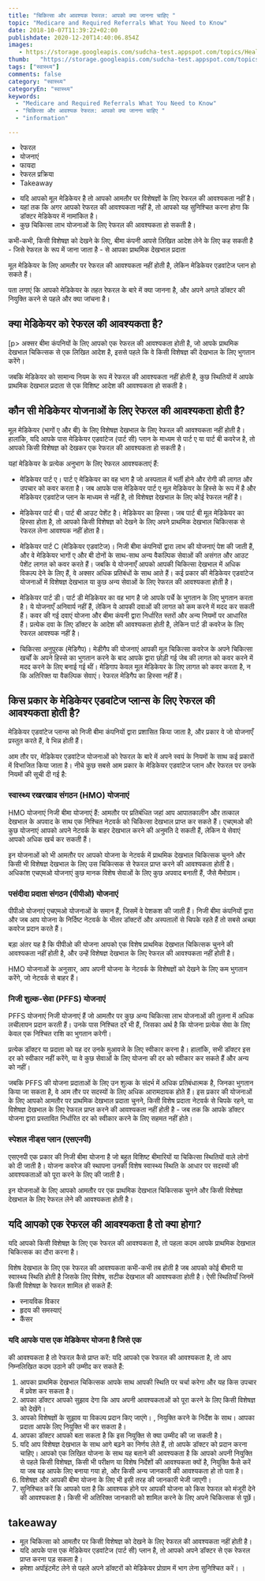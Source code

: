 ```yaml
---
title: "चिकित्सा और आवश्यक रेफरल: आपको क्या जानना चाहिए "
topic: "Medicare and Required Referrals What You Need to Know"
date: 2018-10-07T11:39:22+02:00
publishdate: 2020-12-20T14:40:06.854Z
images: 
   - https://storage.googleapis.com/sudcha-test.appspot.com/topics/Health/default-selection/4.jpg
thumb:   "https://storage.googleapis.com/sudcha-test.appspot.com/topics/Health/default-selection/thumb/4.jpg"
tags: ["स्वास्थ्य"]
comments: false
category: "स्वास्थ्य"
categoryEn: "स्वास्थ्य"
keywords: 
  - "Medicare and Required Referrals What You Need to Know"
  - "चिकित्सा और आवश्यक रेफरल: आपको क्या जानना चाहिए "
  - "information"

---
```

<ul> <li> रेफरल </li> <li> योजनाएं </li> <li> फायदा </li> <li> रेफरल प्रक्रिया </li> <li> Takeaway </li> </ul> <ul > <li> यदि आपको मूल मेडिकेयर है तो आपको आमतौर पर विशेषज्ञों के लिए रेफरल की आवश्यकता नहीं है। </li> <li> यहां तक ​​कि अगर आपको रेफरल की आवश्यकता नहीं है, तो आपको यह सुनिश्चित करना होगा कि डॉक्टर मेडिकेयर में नामांकित है। </li> <li> कुछ चिकित्सा लाभ योजनाओं के लिए रेफरल की आवश्यकता हो सकती है। </li> </ul> <p> कभी-कभी, किसी विशेषज्ञ को देखने के लिए, बीमा कंपनी आपसे लिखित आदेश लेने के लिए कह सकती है - जिसे रेफरल के रूप में जाना जाता है - से आपका प्राथमिक देखभाल प्रदाता </p> <p> मूल मेडिकेयर के लिए आमतौर पर रेफरल की आवश्यकता नहीं होती है, लेकिन मेडिकेयर एडवांटेज प्लान हो सकते हैं। </p> <p> पता लगाएं कि आपको मेडिकेयर के तहत रेफरल के बारे में क्या जानना है, और अपने अगले डॉक्टर की नियुक्ति करने से पहले और क्या जांचना है। </p> <h2> क्या मेडिकेयर को रेफरल की आवश्यकता है? </h2> [p> अक्सर बीमा कंपनियों के लिए आपको एक रेफरल की आवश्यकता होती है, जो आपके प्राथमिक देखभाल चिकित्सक से एक लिखित आदेश है, इससे पहले कि वे किसी विशेषज्ञ की देखभाल के लिए भुगतान करेंगे। </p> <p> जबकि मेडिकेयर को सामान्य नियम के रूप में रेफरल की आवश्यकता नहीं होती है, कुछ स्थितियों में आपके प्राथमिक देखभाल प्रदाता से एक विशिष्ट आदेश की आवश्यकता हो सकती है। </p> <h2> कौन सी मेडिकेयर योजनाओं के लिए रेफरल की आवश्यकता होती है? </h2> <p> मूल मेडिकेयर (भागों ए और बी) के लिए विशेषज्ञ देखभाल के लिए रेफरल की आवश्यकता नहीं होती है। हालांकि, यदि आपके पास मेडिकेयर एडवांटेज (पार्ट सी) प्लान के माध्यम से पार्ट ए या पार्ट बी कवरेज है, तो आपको किसी विशेषज्ञ को देखकर एक रेफरल की आवश्यकता हो सकती है। </p> <p> यहां मेडिकेयर के प्रत्येक अनुभाग के लिए रेफरल आवश्यकताएं हैं: </p> <ul> <li> मेडिकेयर पार्ट ए। पार्ट ए मेडिकेयर का वह भाग है जो अस्पताल में भर्ती होने और रोगी की लागत और उपचार को कवर करता है। जब आपके पास मेडिकेयर पार्ट ए मूल मेडिकेयर के हिस्से के रूप में है और मेडिकेयर एडवांटेज प्लान के माध्यम से नहीं है, तो विशेषज्ञ देखभाल के लिए कोई रेफरल नहीं है। </li> </ul> <ul> <li> मेडिकेयर पार्ट बी। पार्ट बी आउट पेशेंट है। मेडिकेयर का हिस्सा। जब पार्ट बी मूल मेडिकेयर का हिस्सा होता है, तो आपको किसी विशेषज्ञ को देखने के लिए अपने प्राथमिक देखभाल चिकित्सक से रेफरल लेना आवश्यक नहीं होता है। </li> </ul> <ul> <li> मेडिकेयर पार्ट C (मेडिकेयर एडवांटेज)। निजी बीमा कंपनियों द्वारा लाभ की योजनाएं पेश की जाती हैं, और वे मेडिकेयर भागों ए और बी दोनों के साथ-साथ अन्य वैकल्पिक सेवाओं की असंगत और आउट पेशेंट लागत को कवर करते हैं। जबकि ये योजनाएँ आपको आपकी चिकित्सा देखभाल में अधिक विकल्प देने के लिए हैं, वे अक्सर अधिक प्रतिबंधों के साथ आते हैं। कई प्रकार की मेडिकेयर एडवांटेज योजनाओं में विशेषज्ञ देखभाल या कुछ अन्य सेवाओं के लिए रेफरल की आवश्यकता होती है। </li> </ul> <ul> <li> मेडिकेयर पार्ट डी। पार्ट डी मेडिकेयर का वह भाग है जो आपके पर्चे के भुगतान के लिए भुगतान करता है। ये योजनाएँ अनिवार्य नहीं हैं, लेकिन ये आपकी दवाओं की लागत को कम करने में मदद कर सकती हैं। कवर की गई दवाएं योजना और बीमा कंपनी द्वारा निर्धारित स्तरों और अन्य नियमों पर आधारित हैं। प्रत्येक दवा के लिए डॉक्टर के आदेश की आवश्यकता होती है, लेकिन पार्ट डी कवरेज के लिए रेफरल आवश्यक नहीं है। </li> </ul> <ul> <li> चिकित्सा अनुपूरक (मेडिगैप)। मेडीगैप की योजनाएं आपकी मूल चिकित्सा कवरेज के अपने चिकित्सा खर्चों के अपने हिस्से का भुगतान करने के बाद आपके द्वारा छोड़ी गई जेब की लागत को कवर करने में मदद करने के लिए बनाई गई थीं। मेडिगाप केवल मूल मेडिकेयर के लिए लागत को कवर करता है, न कि अतिरिक्त या वैकल्पिक सेवाएं। रेफरल मेडिगैप का हिस्सा नहीं हैं। </li> </ul> <h2> किस प्रकार के मेडिकेयर एडवांटेज प्लान्स के लिए रेफरल की आवश्यकता होती है? </H2> <p> मेडिकेयर एडवांटेज प्लान्स को निजी बीमा कंपनियों द्वारा प्रशासित किया जाता है, और प्रकार वे जो योजनाएँ प्रस्तुत करते हैं, वे भिन्न होती हैं। </p> <p> आम तौर पर, मेडिकेयर एडवांटेज योजनाओं को रेफरल के बारे में अपने स्वयं के नियमों के साथ कई प्रकारों में विभाजित किया जाता है। नीचे कुछ सबसे आम प्रकार के मेडिकेयर एडवांटेज प्लान और रेफरल पर उनके नियमों की सूची दी गई है: </p> <h3> स्वास्थ्य रखरखाव संगठन (HMO) योजनाएं </h3> <p> HMO योजनाएं निजी बीमा योजनाएं हैं: आमतौर पर प्रतिबंधित जहां आप आपातकालीन और तत्काल देखभाल के अपवाद के साथ एक निश्चित नेटवर्क को चिकित्सा देखभाल प्राप्त कर सकते हैं। एचएमओ की कुछ योजनाएं आपको अपने नेटवर्क के बाहर देखभाल करने की अनुमति दे सकती हैं, लेकिन ये सेवाएं आपको अधिक खर्च कर सकती हैं। </p> <p> इन योजनाओं को भी आमतौर पर आपको योजना के नेटवर्क में प्राथमिक देखभाल चिकित्सक चुनने और किसी भी विशेषज्ञ देखभाल के लिए उस चिकित्सक से रेफरल प्राप्त करने की आवश्यकता होती है। अधिकांश एचएमओ योजनाएं कुछ मानक विशेष सेवाओं के लिए कुछ अपवाद बनाती हैं, जैसे मैमोग्राम। </p> <h3> पसंदीदा प्रदाता संगठन (पीपीओ) योजनाएं </h3> <p> पीपीओ योजनाएं एचएमओ योजनाओं के समान हैं, जिसमें वे पेशकश की जाती हैं। निजी बीमा कंपनियों द्वारा और जब आप योजना के निर्दिष्ट नेटवर्क के भीतर डॉक्टरों और अस्पतालों से चिपके रहते हैं तो सबसे अच्छा कवरेज प्रदान करते हैं। </p> <p> बड़ा अंतर यह है कि पीपीओ की योजना आपको एक विशेष प्राथमिक देखभाल चिकित्सक चुनने की आवश्यकता नहीं होती है, और उन्हें विशेषज्ञ देखभाल के लिए रेफरल की आवश्यकता नहीं होती है। </p> <p> HMO योजनाओं के अनुसार, आप अपनी योजना के नेटवर्क के विशेषज्ञों को देखने के लिए कम भुगतान करेंगे, जो नेटवर्क से बाहर हैं। </p> <h3> निजी शुल्क-सेवा (PFFS) योजनाएं </h3> <p> PFFS योजनाएं निजी योजनाएं हैं जो आमतौर पर कुछ अन्य चिकित्सा लाभ योजनाओं की तुलना में अधिक लचीलापन प्रदान करती हैं। उनके पास निश्चित दरें भी हैं, जिसका अर्थ है कि योजना प्रत्येक सेवा के लिए केवल एक निश्चित राशि का भुगतान करेगी। </P> <p> प्रत्येक डॉक्टर या प्रदाता को यह दर उनके मुआवजे के लिए स्वीकार करना है। हालांकि, सभी डॉक्टर इस दर को स्वीकार नहीं करेंगे, या वे कुछ सेवाओं के लिए योजना की दर को स्वीकार कर सकते हैं और अन्य को नहीं। </p> <p> जबकि PFFS की योजना प्रदाताओं के लिए उन शुल्क के संदर्भ में अधिक प्रतिबंधात्मक है, जिनका भुगतान किया जा सकता है, वे आम तौर पर सदस्यों के लिए अधिक आरामदायक होते हैं। इस प्रकार की योजनाओं के लिए आपको आमतौर पर प्राथमिक देखभाल प्रदाता चुनने, किसी विशेष प्रदाता नेटवर्क से चिपके रहने, या विशेषज्ञ देखभाल के लिए रेफरल प्राप्त करने की आवश्यकता नहीं होती है - जब तक कि आपके डॉक्टर योजना द्वारा प्रस्तावित निर्धारित दर को स्वीकार करने के लिए सहमत नहीं होते। </p > <h3> स्पेशल नीड्स प्लान (एसएनपी) </h3> <p> एसएनपी एक प्रकार की निजी बीमा योजना है जो बहुत विशिष्ट बीमारियों या चिकित्सा स्थितियों वाले लोगों को दी जाती है। योजना कवरेज की स्थापना उनकी विशेष स्वास्थ्य स्थिति के आधार पर सदस्यों की आवश्यकताओं को पूरा करने के लिए की जाती है। </p> <p> इन योजनाओं के लिए आपको आमतौर पर एक प्राथमिक देखभाल चिकित्सक चुनने और किसी विशेषज्ञ देखभाल के लिए रेफरल लेने की आवश्यकता होती है। </p> <h2> यदि आपको एक रेफरल की आवश्यकता है तो क्या होगा? </h2> <p> यदि आपको किसी विशेषज्ञ के लिए एक रेफरल की आवश्यकता है, तो पहला कदम आपके प्राथमिक देखभाल चिकित्सक का दौरा करना है। </p> <p> विशेष देखभाल के लिए एक रेफरल की आवश्यकता कभी-कभी तब होती है जब आपको कोई बीमारी या स्वास्थ्य स्थिति होती है जिसके लिए विशेष, सटीक देखभाल की आवश्यकता होती है। ऐसी स्थितियाँ जिनमें किसी विशेषज्ञ के रेफरल शामिल हो सकते हैं: </p> <ul> <li> स्नायविक विकार </li> <li> हृदय की समस्याएं </li> <li> कैंसर </li> </ul> <h3> यदि आपके पास एक मेडिकेयर योजना है जिसे एक </h3> <p> की आवश्यकता है तो रेफरल कैसे प्राप्त करें: यदि आपको एक रेफरल की आवश्यकता है, तो आप निम्नलिखित कदम उठाने की उम्मीद कर सकते हैं: </p> <ol> <li> आपका प्राथमिक देखभाल चिकित्सक आपके साथ आपकी स्थिति पर चर्चा करेगा और यह किस उपचार में प्रवेश कर सकता है। </li> <li> आपका डॉक्टर आपको सुझाव देगा कि आप अपनी आवश्यकताओं को पूरा करने के लिए किसी विशेषज्ञ को देखेंगे। </li> <li> आपको विशेषज्ञों के सुझाव या विकल्प प्रदान किए जाएंगे। , नियुक्ति करने के निर्देश के साथ। आपका प्रदाता आपके लिए नियुक्ति भी कर सकता है। </li> <li> आपका डॉक्टर आपको बता सकता है कि इस नियुक्ति से क्या उम्मीद की जा सकती है। </li> <li> यदि आप विशेषज्ञ देखभाल के साथ आगे बढ़ने का निर्णय लेते हैं, तो आपके डॉक्टर को प्रदान करना चाहिए। आपको एक लिखित योजना के साथ यह बताने की आवश्यकता है कि आपको अपनी नियुक्ति से पहले किसी विशेषज्ञ, किसी भी परीक्षण या विशेष निर्देशों की आवश्यकता क्यों है, नियुक्ति कैसे करें या जब यह आपके लिए बनाया गया हो, और किसी अन्य जानकारी की आवश्यकता हो तो पता है। </li> <li> विशेषज्ञ और आपकी बीमा योजना के लिए भी इसी तरह की जानकारी भेजी जाएगी। </li> <li> सुनिश्चित करें कि आपको पता है कि आवश्यक होने पर आपकी योजना को किस रेफरल को मंजूरी देने की आवश्यकता है। किसी भी अतिरिक्त जानकारी को शामिल करने के लिए अपने चिकित्सक से पूछें। </li> </ol> <h2> takeaway </h2> <ul> <li> मूल चिकित्सा को आमतौर पर किसी विशेषज्ञ को देखने के लिए रेफरल की आवश्यकता नहीं होती है। </li> <li> यदि आपके पास एक मेडिकेयर एडवांटेज (पार्ट सी) प्लान है, तो आपको अपने डॉक्टर से एक रेफरल प्राप्त करना पड़ सकता है। </li> <li> हमेशा अपॉइंटमेंट लेने से पहले अपने डॉक्टरों को मेडिकेयर प्रोग्राम में भाग लेना सुनिश्चित करें। । </li> </ul> 